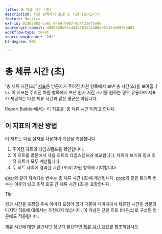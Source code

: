 ```yaml
---
title: 총 체류 시간 (초)
description: 차원 항목에서 보낸 총 시간 (초)입니다.
feature: Metrics
exl-id: 02302982-ce8c-44e9-9967-0a4f226f5e9e
source-git-commit: d095628e94a45221815b1d08e35132de09f5ed8f
workflow-type: tm+mt
source-wordcount: '201'
ht-degree: 90%

---
```


# 총 체류 시간 (초)

&#39;총 체류 시간(초)&#39; [지표](overview.md)은 방문자가 주어진 차원 항목에서 보낸 총 시간(초)을 보여줍니다. 이 지표는 주어진 차원 항목에서 보낸 원시 시간 크기를 원하는 경우 유용하며 지표가 제공하는 다른 체류 시간과 같은 평균은 아닙니다.

Report Builder에서는 이 지표를 &#39;총 체류 시간&#39;이라고 합니다.

## 이 지표의 계산 방법

이 지표는 다음 절차를 사용하여 계산을 측정합니다.

1. 주어진 히트의 타임스탬프를 확인합니다.
2. 이 히트를 방문에서 다음 히트의 타임스탬프와 비교합니다. 페이지 보기와 링크 추적 히트가 모두 계산됩니다.
3. 두 히트 사이에 경과된 시간 (초)이 차원 항목에 기여합니다.

[eVar](../dimensions/evar.md)와 같이 지속되는 변수는 총 체류 시간 (초)에 계산됩니다. [prop](../dimensions/prop.md)과 같은 트래픽 변수는 이후의 링크 추적 호출 간 체류 시간 (초)을 포함합니다.

>[!TIP]
>
>경과 시간을 측정할 후속 이미지 요청이 없기 때문에 페이지에서 체류한 시간은 방문의 마지막 히트에 대해서는 측정되지 않습니다. 이 개념은 단일 히트 (바운스)로 구성된 방문에도 적용됩니다.

체류 시간에 대한 일반적인 정보가 필요하면 [체류 시간 개요](time-spent.md)를 참조하십시오.
